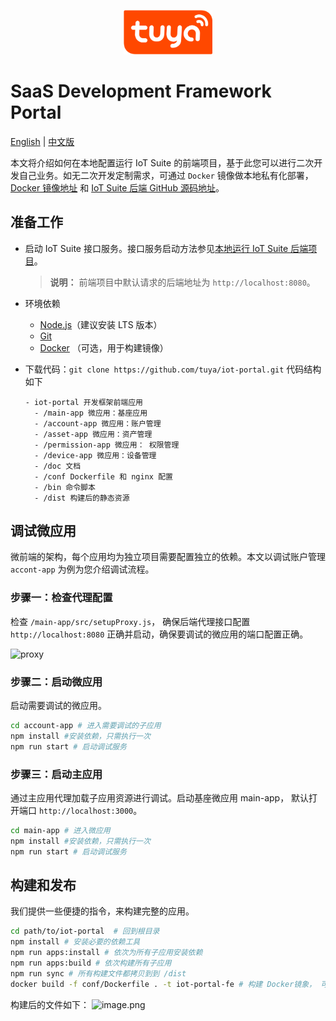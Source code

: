 <center><p align="center"><img src="./tuya_logo.png" width="28%" height="28%" /></p></center>

SaaS Development Framework Portal
===


[English](README.md) | [中文版](README_zh.md)

本文将介绍如何在本地配置运行 IoT Suite 的前端项目，基于此您可以进行二次开发自己业务。如无二次开发定制需求，可通过 `Docker` 镜像做本地私有化部署，[Docker 镜像地址](https://hub.docker.com/r/iotportal/iot-suite) 和 [IoT Suite 后端 GitHub 源码地址](https://github.com/tuya/iot-portal/blob/feature/doc1/doc/Quick_Start_zh.md)。


## 准备工作

- 启动 IoT Suite 接口服务。接口服务启动方法参见[本地运行 IoT Suite 后端项目](https://github.com/tuya/iot-suite-server/blob/4a14fbb61206fcec1c578b7fe9bf133439f1661d/README_zh.md)。

	>**说明：** 前端项目中默认请求的后端地址为 `http://localhost:8080`。

- 环境依赖

	- [Node.js](https://nodejs.org/en/)（建议安装 LTS 版本）
	- [Git](https://git-scm.com/)
	- [Docker](https://www.docker.com) （可选，用于构建镜像）

- 下载代码：`git clone https://github.com/tuya/iot-portal.git`
	代码结构如下
	
	```
	- iot-portal 开发框架前端应用
	  - /main-app 微应用：基座应用
	  - /account-app 微应用：账户管理
	  - /asset-app 微应用：资产管理
	  - /permission-app 微应用： 权限管理
	  - /device-app 微应用：设备管理
	  - /doc 文档
	  - /conf Dockerfile 和 nginx 配置
	  - /bin 命令脚本
	  - /dist 构建后的静态资源
	```


## 调试微应用

微前端的架构，每个应用均为独立项目需要配置独立的依赖。本文以调试账户管理 `accont-app` 为例为您介绍调试流程。

### 步骤一：检查代理配置

检查 `/main-app/src/setupProxy.js`， 确保后端代理接口配置 `http://localhost:8080` 正确并启动，确保要调试的微应用的端口配置正确。

![proxy](https://images.tuyacn.com/content-platform/hestia/16256221248a0d1839b83.png)


### 步骤二：启动微应用
启动需要调试的微应用。

```bash
cd account-app # 进入需要调试的子应用
npm install #安装依赖，只需执行一次
npm run start # 启动调试服务
```

### 步骤三：启动主应用
通过主应用代理加载子应用资源进行调试。启动基座微应用 main-app， 默认打开端口 `http://localhost:3000`。

```bash
cd main-app # 进入微应用
npm install #安装依赖，只需执行一次
npm run start # 启动调试服务
```

## 构建和发布

我们提供一些便捷的指令，来构建完整的应用。

```bash
cd path/to/iot-portal  # 回到根目录
npm install # 安装必要的依赖工具
npm run apps:install # 依次为所有子应用安装依赖
npm run apps:build # 依次构建所有子应用
npm run sync # 所有构建文件都拷贝到到 /dist
docker build -f conf/Dockerfile . -t iot-portal-fe # 构建 Docker镜象， 可选

```

构建后的文件如下：
![image.png](https://airtake-public-data-1254153901.cos.ap-shanghai.myqcloud.com/content-platform/hestia/1626091739258c52fc8e0.png)